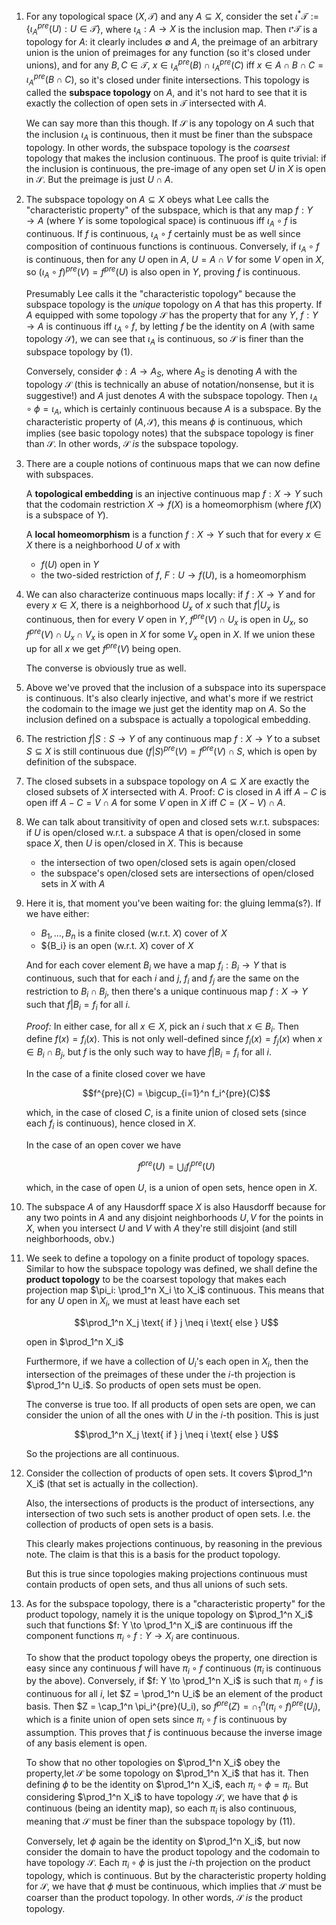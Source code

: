 1. For any topological space $(X, \mathcal{T})$ and any $A \subseteq X$, consider the set $\iota^{\ast} \mathcal{T} := \{\iota_A^{pre}(U) : U \in \mathcal{T} \}$, where $\iota_A: A \to X$ is the inclusion map. Then $\iota_^{\ast} \mathcal{T}$ is a topology for $A$: it clearly includes $\emptyset$ and $A$, the preimage of an arbitrary union is the union of preimages for any function (so it's closed under unions), and for any $B, C \in \mathcal{T}$, $x \in \iota_A^{pre}(B) \cap \iota_A^{pre}(C)$ iff $x \in A \cap B \cap C = \iota_A^{pre}(B \cap C)$, so it's closed under finite intersections. This topology is called the **subspace topology** on $A$, and it's not hard to see that it is exactly the collection of open sets in $\mathcal{T}$ intersected with $A$.

    We can say more than this though. If $\mathcal{S}$ is any topology on $A$ such that the inclusion $\iota_A$ is continuous, then it must be finer than the subspace topology. In other words, the subspace topology is the *coarsest* topology that makes the inclusion continuous. The proof is quite trivial: if the inclusion is continuous, the pre-image of any open set $U$ in $X$ is open in $\mathcal{S}$. But the preimage is just $U \cap A$.

2. The subspace topology on $A \subseteq X$ obeys what Lee calls the "characteristic property" of the subspace, which is that any map $f: Y \to A$ (where $Y$ is some topological space) is continuous iff $\iota_A \circ f$ is continuous. If $f$ is continuous, $\iota_A \circ f$ certainly must be as well since composition of continuous functions is continuous. Conversely, if $\iota_A \circ f$ is continuous, then for any $U$ open in $A$, $U = A \cap V$ for some $V$ open in $X$, so $(\iota_A \circ f)^{pre}(V) = f^{pre}(U)$ is also open in $Y$, proving $f$ is continuous.

    Presumably Lee calls it the "characteristic topology" because the subspace topology is the *unique* topology on $A$ that has this property. If $A$ equipped with some topology $\mathcal{S}$ has the property that for any $Y$, $f: Y \to A$ is continuous iff $\iota_A \circ f$, by letting $f$ be the identity on $A$ (with same topology $\mathcal{S}$), we can see that $\iota_A$ is continuous, so $\mathcal{S}$ is finer than the subspace topology by (1). 

    Conversely, consider $\phi: A \to A_S$, where $A_S$ is denoting $A$ with the topology $\mathcal{S}$ (this is technically an abuse of notation/nonsense, but it is suggestive!) and $A$ just denotes $A$ with the subspace topology. Then $\iota_A \circ \phi = \iota_A$, which is certainly continuous because $A$ is a subspace. By the characteristic property of $(A, \mathcal{S})$, this means $\phi$ is continuous, which implies (see basic topology notes) that the subspace topology is finer than $\mathcal{S}$. In other words, $\mathcal{S}$ *is* the subspace topology.

3. There are a couple notions of continuous maps that we can now define with subspaces. 

     A **topological embedding** is an injective continuous map $f: X \to Y$ such that the codomain restriction $X \to f(X)$ is a homeomorphism (where $f(X)$ is a subspace of $Y$).

     A **local homeomorphism** is a function $f: X \to Y$ such that for every $x \in X$ there is a neighborhood $U$ of $x$ with 

     - $f(U)$ open in $Y$
     - the two-sided restriction of $f$, $F: U \to f(U)$, is a homeomorphism

4. We can also characterize continuous maps locally: if $f: X \to Y$ and for every $x \in X$, there is a neighborhood $U_x$ of $x$ such that $f|U_x$ is continuous, then for every $V$ open in $Y$, $f^{pre}(V) \cap U_x$ is open in $U_x$, so $f^{pre}(V) \cap U_x \cap V_x$ is open in $X$ for some $V_x$ open in $X$. If we union these up for all $x$ we get $f^{pre}(V)$ being open.

    The converse is obviously true as well.


4. Above we've proved that the inclusion of a subspace into its superspace is continuous. It's also clearly injective, and what's more if we restrict the codomain to the image we just get the identity map on $A$. So the inclusion defined on a subspace is actually a topological embedding.

5. The restriction $f|S: S \to Y$ of any continuous map $f: X \to Y$ to a subset $S \subseteq X$ is still continuous due $(f|S)^{pre}(V) = f^{pre}(V) \cap S$, which is open by definition of the subspace.

6. The closed subsets in a subspace topology on $A \subseteq X$ are exactly the closed subsets of $X$ intersected with $A$. Proof: $C$ is closed in $A$ iff $A - C$ is open iff $A - C = V \cap A$ for some $V$ open in $X$ iff $C = (X - V) \cap A$.


7. We can talk about transitivity of open and closed sets w.r.t. subspaces: if $U$ is open/closed w.r.t. a subspace $A$ that is open/closed in some space $X$, then $U$ is open/closed in $X$. This is because

    - the intersection of two open/closed sets is again open/closed
    - the subspace's open/closed sets are intersections of open/closed sets in $X$ with $A$

8. Here it is, that moment you've been waiting for: the gluing lemma(s?). If we have either:

     - $B_1, \ldots, B_n$ is a finite closed (w.r.t. $X$) cover of $X$
     - $\{B_i\} is an open (w.r.t. $X$) cover of $X$

    And for each cover element $B_i$ we have a map $f_i: B_i \to Y$ that is continuous, such that for each $i$ and $j$, $f_i$ and $f_j$ are the same on the restriction to $B_i \cap B_j$, then there's a unique continuous map $f: X \to Y$ such that $f|B_i = f_i$ for all $i$.

    *Proof:* In either case, for all $x \in X$, pick an $i$ such that $x \in B_i$. Then define $f(x) = f_i(x)$. This is not only well-defined since $f_i(x) = f_j(x)$ when $x \in B_i \cap B_j$, but $f$ is the only such way to have $f|B_i = f_i$ for all $i$.

    In the case of a finite closed cover we have

    $$f^{pre}(C) = \bigcup_{i=1}^n f_i^{pre}(C)$$

    which, in the case of closed $C$, is a finite union of closed sets (since each $f_i$ is continuous), hence closed in $X$.

    In the case of an open cover we have

    $$f^{pre}(U) = \bigcup_i f_i^{pre}(U)$$

    which, in the case of open $U$, is a union of open sets, hence open in $X$.

9. The subspace $A$ of any Hausdorff space $X$ is also Hausdorff because for any two points in $A$ and any disjoint neighborhoods $U, V$ for the points in $X$, when you intersect $U$ and $V$ with $A$ they're still disjoint (and still neighborhoods, obv.)


10. We seek to define a topology on a finite product of topology spaces. Similar to how the subspace topology was defined, we shall define the **product topology** to be the coarsest topology that makes each projection map $\pi_i: \prod_1^n X_i \to X_i$ continuous. This means that for any $U$ open in $X_i$, we must at least have each set

    $$\prod_1^n X_j \text{ if } j \neq i \text{ else } U$$

    open in $\prod_1^n X_i$

    Furthermore, if we have a collection of $U_i$'s each open in $X_i$, then the intersection of the preimages of these under the $i$-th projection is $\prod_1^n U_i$. So products of open sets must be open.

    The converse is true too. If all products of open sets are open, we can consider the union of all the ones with $U$ in the $i$-th position. This is just

    $$\prod_1^n X_j \text{ if } j \neq i \text{ else } U$$

    So the projections are all continuous.

11. Consider the collection of products of open sets. It covers $\prod_1^n X_i$ (that set is actually in the collection).

    Also, the intersections of products is the product of intersections, any intersection of two such sets is another product of open sets. I.e. the collection of products of open sets is a basis.

    This clearly makes projections continuous, by reasoning in the previous note. The claim is that this is a basis for the product topology.

    But this is true since topologies making projections continuous must contain products of open sets, and thus all unions of such sets.

12. As for the subspace topology, there is a "characteristic property" for the product topology, namely it is the unique topology on $\prod_1^n X_i$ such that functions $f: Y \to \prod_1^n X_i$ are continuous iff the component functions $\pi_i \circ f: Y \to X_i$ are continuous.

    To show that the product topology obeys the property, one direction is easy since any continuous $f$ will have $\pi_i \circ f$ continuous ($\pi_i$ is continuous by the above). Conversely, if $f: Y \to \prod_1^n X_i$ is such that $\pi_i \circ f$ is continuous for all $i$, let $Z = \prod_1^n U_i$ be an element of the product basis. Then $Z = \cap_1^n \pi_i^{pre}(U_i), so $f^{pre}(Z) = \cap_1^n (\pi_i \circ f)^{pre}(U_i)$, which is a finite union of open sets since $\pi_i \circ f$ is continuous by assumption. This proves that $f$ is continuous because the inverse image of any basis element is open.

    To show that no other topologies on $\prod_1^n X_i$ obey the property,let $\mathcal{S}$ be some topology on $\prod_1^n X_i$ that has it. Then defining $\phi$ to be the identity on $\prod_1^n X_i$, each $\pi_i \circ \phi = \pi_i$. But considering $\prod_1^n X_i$ to have topology $\mathcal{S}$, we have that $\phi$ is continuous (being an identity map), so each $\pi_i$ is also continuous, meaning that $\mathcal{S}$ must be finer than the subspace topology by (11).

    Conversely, let $\phi$ again be the identity on $\prod_1^n X_i$, but now consider the domain to have the product topology and the codomain to have topology $\mathcal{S}$. Each $\pi_i \circ \phi$ is just the $i$-th projection on the product topology, which is continuous. But by the characteristic property holding for $\mathcal{S}$, we have that $\phi$ must be continuous, which implies that $\mathcal{S}$ must be coarser than the product topology. In other words, $\mathcal{S}$ *is* the product topology.
